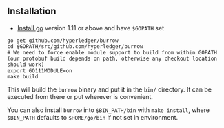 ## Installation

- [Install go](https://golang.org/doc/install) version 1.11 or above and have `$GOPATH` set

```
go get github.com/hyperledger/burrow
cd $GOPATH/src/github.com/hyperledger/burrow
# We need to force enable module support to build from within GOPATH (our protobuf build depends on path, otherwise any checkout location should work)
export GO111MODULE=on
make build
```

This will build the `burrow` binary and put it in the `bin/` directory. It can be executed from there or put wherever is convenient.

You can also install `burrow` into `$BIN_PATH/bin` with `make install`, where `$BIN_PATH` defaults to `$HOME/go/bin`
if not set in environment.
